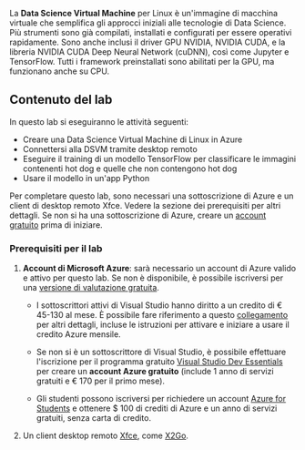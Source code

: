 La **Data Science Virtual Machine** per Linux è un'immagine di macchina virtuale che semplifica gli approcci iniziali alle tecnologie di Data Science. Più strumenti sono già compilati, installati e configurati per essere operativi rapidamente. Sono anche inclusi il driver GPU NVIDIA, NVIDIA CUDA, e la libreria NVIDIA CUDA Deep Neural Network (cuDNN), così come Jupyter e TensorFlow. Tutti i framework preinstallati sono abilitati per la GPU, ma funzionano anche su CPU.

## <a name="what-is-covered-in-this-lab"></a>Contenuto del lab

 In questo lab si eseguiranno le attività seguenti:
* Creare una Data Science Virtual Machine di Linux in Azure
* Connettersi alla DSVM tramite desktop remoto
* Eseguire il training di un modello TensorFlow per classificare le immagini contenenti hot dog e quelle che non contengono hot dog
* Usare il modello in un'app Python

Per completare questo lab, sono necessari una sottoscrizione di Azure e un client di desktop remoto Xfce. Vedere la sezione dei prerequisiti per altri dettagli. Se non si ha una sottoscrizione di Azure, creare un [account gratuito](https://azure.microsoft.com/en-us/free/?WT.mc_id=A261C142F) prima di iniziare.

### <a name="prerequisites-for-the-lab"></a>Prerequisiti per il lab

 1. **Account di Microsoft Azure**: sarà necessario un account di Azure valido e attivo per questo lab. Se non è disponibile, è possibile iscriversi per una [versione di valutazione gratuita](https://azure.microsoft.com/en-us/free/).

    * I sottoscrittori attivi di Visual Studio hanno diritto a un credito di € 45-130 al mese. È possibile fare riferimento a questo [collegamento](https://azure.microsoft.com/en-us/pricing/member-offers/msdn-benefits-details/) per altri dettagli, incluse le istruzioni per attivare e iniziare a usare il credito Azure mensile.

    * Se non si è un sottoscrittore di Visual Studio, è possibile effettuare l'iscrizione per il programma gratuito [Visual Studio Dev Essentials](https://www.visualstudio.com/dev-essentials/) per creare un **account Azure gratuito** (include 1 anno di servizi gratuiti e € 170 per il primo mese).

    * Gli studenti possono iscriversi per richiedere un account [Azure for Students](https://aka.ms/azure4students) e ottenere $ 100 di crediti di Azure e un anno di servizi gratuiti, senza carta di credito. 

1. Un client desktop remoto [Xfce](https://xfce.org/), come [X2Go](https://wiki.x2go.org/doku.php/download:start).